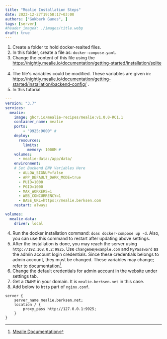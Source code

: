 ```yaml
---
title: "Mealie Installation Steps"
date: 2023-12-27T19:58:17+03:00
authors: ["Gokberk Gunes", ]
tags: [server]
#header_imageX: ./images/title.webp
draft: true
---
```


1. Create a folder to hold docker-realted files.
2. In this folder, create a file as: `docker-compose.yaml`.
3. Change the content of this file using the https://nightly.mealie.io/documentation/getting-started/installation/sqlite .
4. The file's variables could be modified. These variables are given in: https://nightly.mealie.io/documentation/getting-started/installation/backend-config/ .
5. In this tutorial
```yaml
---
version: "3.7"
services:
  mealie:
    image: ghcr.io/mealie-recipes/mealie:v1.0.0-RC1.1
    container_name: mealie
    ports:
        - "9925:9000" #
    deploy:
      resources:
        limits:
          memory: 1000M #
    volumes:
      - mealie-data:/app/data/
    environment:
    # Set Backend ENV Variables Here
      - ALLOW_SIGNUP=false
      - APP_DEFAULT_DARK_MODE=true
      - PUID=1000
      - PGID=1000
      - MAX_WORKERS=1
      - WEB_CONCURRENCY=1
      - BASE_URL=https://mealie.berksen.com
    restart: always

volumes:
  mealie-data:
    driver: local
```
4. Run the docker installation command: `doas docker-compose up -d`. Also, you
   can use this command to restart after updating above settings.
5. After the installation is done, you may reach the server using
   `http://192.168.0.2:9925`. Use `changeme@example.com` and `MyPassword` as
   the admin account login credentials. Since these credentials belongs to admin account, they must be changed.
   These variables may change; refer to documentation[^1].
6. Change the default credentials for admin account in the website under
   settings tab.
7. Get a `CNAME` in your domain. It is `mealie.berksen.net` in this case.
8. Add below to `http` part of `nginx.conf`.
```
server {
	server_name mealie.berksen.net;
	location / {
		proxy_pass http://127.0.0.1:9925;
	}
}
```

[^1]: [Mealie Documentation](https://nightly.mealie.io/documentation/getting-started/installation/installation-checklist/].)
